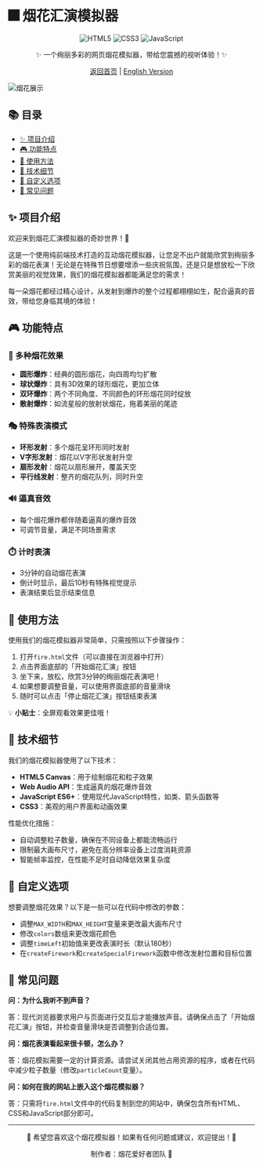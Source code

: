 # 🎆 烟花汇演模拟器

<div align="center">
  <img src="https://img.shields.io/badge/HTML5-E34F26?style=for-the-badge&logo=html5&logoColor=white" alt="HTML5"/>
  <img src="https://img.shields.io/badge/CSS3-1572B6?style=for-the-badge&logo=css3&logoColor=white" alt="CSS3"/>
  <img src="https://img.shields.io/badge/JavaScript-F7DF1E?style=for-the-badge&logo=javascript&logoColor=black" alt="JavaScript"/>
</div>

<div align="center">
  <p>✨ 一个绚丽多彩的网页烟花模拟器，带给您震撼的视听体验！✨</p>
  <p><a href="README.md">返回首页</a> | <a href="README_EN.md">English Version</a></p>
</div>

![烟花展示](https://via.placeholder.com/800x400?text=烟花汇演模拟器)

## 📚 目录

- [✨ 项目介绍](#-项目介绍)
- [🎮 功能特点](#-功能特点)
- [🚀 使用方法](#-使用方法)
- [🔧 技术细节](#-技术细节)
- [🎨 自定义选项](#-自定义选项)
- [🤔 常见问题](#-常见问题)

## ✨ 项目介绍

欢迎来到烟花汇演模拟器的奇妙世界！🎉

这是一个使用纯前端技术打造的互动烟花模拟器，让您足不出户就能欣赏到绚丽多彩的烟花表演！无论是在特殊节日想要增添一些庆祝氛围，还是只是想放松一下欣赏美丽的视觉效果，我们的烟花模拟器都能满足您的需求！

每一朵烟花都经过精心设计，从发射到爆炸的整个过程都栩栩如生，配合逼真的音效，带给您身临其境的体验！

## 🎮 功能特点

### 🌈 多种烟花效果

- **圆形爆炸**：经典的圆形烟花，向四周均匀扩散
- **球状爆炸**：具有3D效果的球形烟花，更加立体
- **双环爆炸**：两个不同角度、不同颜色的环形烟花同时绽放
- **散射爆炸**：如流星般的放射状烟花，拖着美丽的尾迹

### 🎭 特殊表演模式

- **环形发射**：多个烟花呈环形同时发射
- **V字形发射**：烟花以V字形状发射升空
- **扇形发射**：烟花以扇形展开，覆盖天空
- **平行线发射**：整齐的烟花队列，同时升空

### 🔊 逼真音效

- 每个烟花爆炸都伴随着逼真的爆炸音效
- 可调节音量，满足不同场景需求

### ⏱️ 计时表演

- 3分钟的自动烟花表演
- 倒计时显示，最后10秒有特殊视觉提示
- 表演结束后显示结束信息

## 🚀 使用方法

使用我们的烟花模拟器非常简单，只需按照以下步骤操作：

1. 打开`fire.html`文件（可以直接在浏览器中打开）
2. 点击界面底部的「开始烟花汇演」按钮
3. 坐下来，放松，欣赏3分钟的绚丽烟花表演吧！
4. 如果想要调整音量，可以使用界面底部的音量滑块
5. 随时可以点击「停止烟花汇演」按钮结束表演

💡 **小贴士**：全屏观看效果更佳哦！

## 🔧 技术细节

我们的烟花模拟器使用了以下技术：

- **HTML5 Canvas**：用于绘制烟花和粒子效果
- **Web Audio API**：生成逼真的烟花爆炸音效
- **JavaScript ES6+**：使用现代JavaScript特性，如类、箭头函数等
- **CSS3**：美观的用户界面和动画效果

性能优化措施：

- 自动调整粒子数量，确保在不同设备上都能流畅运行
- 限制最大画布尺寸，避免在高分辨率设备上过度消耗资源
- 智能帧率监控，在性能不足时自动降低效果复杂度

## 🎨 自定义选项

想要调整烟花效果？以下是一些可以在代码中修改的参数：

- 调整`MAX_WIDTH`和`MAX_HEIGHT`变量来更改最大画布尺寸
- 修改`colors`数组来更改烟花颜色
- 调整`timeLeft`初始值来更改表演时长（默认180秒）
- 在`createFirework`和`createSpecialFirework`函数中修改发射位置和目标位置

## 🤔 常见问题

**问：为什么我听不到声音？**

答：现代浏览器要求用户与页面进行交互后才能播放声音。请确保点击了「开始烟花汇演」按钮，并检查音量滑块是否调整到合适位置。

**问：烟花表演看起来很卡顿，怎么办？**

答：烟花模拟需要一定的计算资源。请尝试关闭其他占用资源的程序，或者在代码中减少粒子数量（修改`particleCount`变量）。

**问：如何在我的网站上嵌入这个烟花模拟器？**

答：只需将`fire.html`文件中的代码复制到您的网站中，确保包含所有HTML、CSS和JavaScript部分即可。

---

<div align="center">
  <p>🌟 希望您喜欢这个烟花模拟器！如果有任何问题或建议，欢迎提出！🌟</p>
  <p>制作者：烟花爱好者团队 🚀</p>
</div>